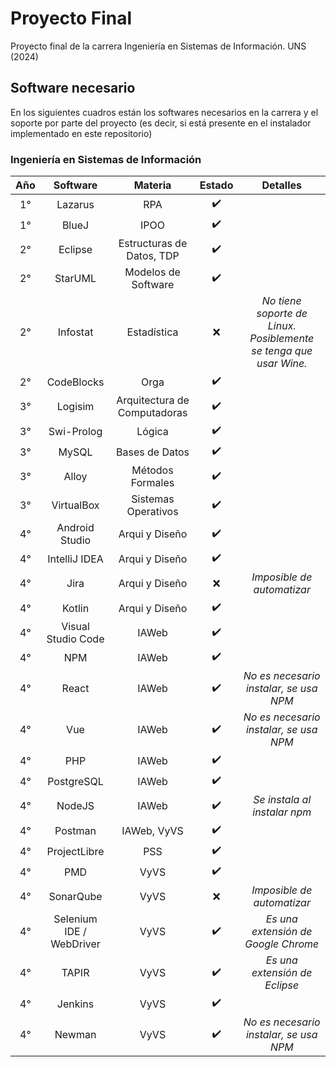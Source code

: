 # Proyecto Final
Proyecto final de la carrera Ingeniería en Sistemas de Información. UNS (2024)

## Software necesario
En los siguientes cuadros están los softwares necesarios en la carrera y el soporte por parte del proyecto (es decir, si está presente en el instalador implementado en este repositorio)

### Ingeniería en Sistemas de Información
| Año | Software | Materia | Estado | Detalles |
| :---: | :--------: | :-------: | :------: | :-----: |
| 1° | Lazarus | RPA | ✔️ | |
| 1° | BlueJ | IPOO | ✔️ | |
| 2° | Eclipse | Estructuras de Datos, TDP | ✔️ | |
| 2° | StarUML | Modelos de Software | ✔️ | |
| 2° | Infostat | Estadística | ❌ | _No tiene soporte de Linux. Posiblemente se tenga que usar Wine._ |
| 2° | CodeBlocks | Orga | ✔️ | |
| 3° | Logisim | Arquitectura de Computadoras | ✔️ | |
| 3° | Swi-Prolog | Lógica | ✔️ | |
| 3° | MySQL | Bases de Datos | ✔️ | |
| 3° | Alloy | Métodos Formales | ✔️ | |
| 3° | VirtualBox | Sistemas Operativos | ✔️ | |
| 4° | Android Studio | Arqui y Diseño | ✔️ | |
| 4° | IntelliJ IDEA | Arqui y Diseño | ✔️ | |
| 4° | Jira | Arqui y Diseño | ❌ | _Imposible de automatizar_ |
| 4° | Kotlin | Arqui y Diseño | ✔️ | |
| 4° | Visual Studio Code | IAWeb | ✔️ | |
| 4° | NPM | IAWeb | ✔️ | |
| 4° | React | IAWeb | ✔️ | _No es necesario instalar, se  usa NPM_ |
| 4° | Vue | IAWeb | ✔️ | _No es necesario instalar, se usa NPM_ |
| 4° | PHP | IAWeb | ✔️ | |
| 4° | PostgreSQL | IAWeb | ✔️ | |
| 4° | NodeJS | IAWeb | ✔️ | _Se instala al instalar npm_ |
| 4° | Postman | IAWeb, VyVS | ✔️ | |
| 4° | ProjectLibre | PSS | ✔️ | |
| 4° | PMD | VyVS | ✔️ | |
| 4° | SonarQube | VyVS | ❌ | _Imposible de automatizar_ |
| 4° | Selenium IDE / WebDriver | VyVS | ✔️ | _Es una extensión de Google Chrome_ |
| 4° | TAPIR | VyVS | ✔️ | _Es una extensión de Eclipse_ |
| 4° | Jenkins | VyVS | ✔️ | |
| 4° | Newman | VyVS | ✔️ | _No es necesario instalar, se usa NPM_ |